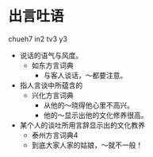 # 出言吐语
chueh7 in2 tv3 y3
+ 说话的语气与风度。
  * 如东方言词典
    - 与客人谈话，～都要注意。
+ 指人言谈中所蕴含的
  * 兴化方言词典
    - 从他的～晓得他心里不高兴。
    - 他的～显示出他的文化修养很高。
+ 某个人的谈吐所用言辞显示出的文化教养
  * 泰州方言词典4
  - 到底大家人家的姑娘，～就不一般！
